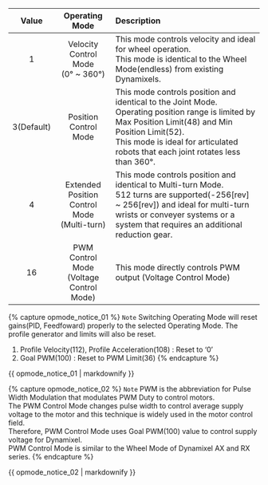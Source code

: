 
|Value|Operating Mode|Description|
| :---: | :---: | :--- |
|1|Velocity Control Mode<br />(0&deg; ~ 360&deg;)|This mode controls velocity and ideal for wheel operation.<br />This mode is identical to the Wheel Mode(endless) from existing Dynamixels.|
|3(Default)|Position Control Mode|This mode controls position and identical to the Joint Mode.<br />Operating position range is limited by Max Position Limit(48) and Min Position Limit(52).<br />This mode is ideal for articulated robots that each joint rotates less than 360&deg;.|
|4|Extended Position Control Mode<br />(Multi-turn)|This mode controls position and identical to Multi-turn Mode.<br />512 turns are supported(-256[rev] ~ 256[rev]) and ideal for multi-turn wrists or conveyer systems or a system that requires an additional reduction gear.|
|16|PWM Control Mode<br />(Voltage Control Mode)|This mode directly controls PWM output (Voltage Control Mode)|

{% capture opmode_notice_01 %}
`Note` Switching Operating Mode will reset gains(PID, Feedfoward) properly to the selected Operating Mode. The profile generator and limits will also be reset.
1. Profile Velocity(112), Profile Acceleration(108) : Reset to ‘0’
2. Goal PWM(100) : Reset to PWM Limit(36)
{% endcapture %}

<div class="notice">
  {{ opmode_notice_01 | markdownify }}
</div>

{% capture opmode_notice_02 %}
`Note` PWM is the abbreviation for Pulse Width Modulation that modulates PWM Duty to control motors.  
The PWM Control Mode changes pulse width to control average supply voltage to the motor and this technique is widely used in the motor control field.  
Therefore, PWM Control Mode uses Goal PWM(100) value to control supply voltage for Dynamixel.  
PWM Control Mode is similar to the Wheel Mode of Dynamixel AX and RX series.
{% endcapture %}

<div class="notice">
  {{ opmode_notice_02 | markdownify }}
</div>
